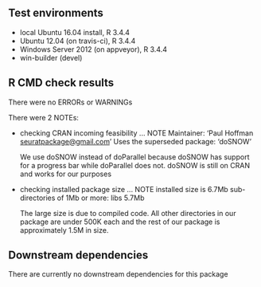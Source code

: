 ## Test environments
* local Ubuntu 16.04 install, R 3.4.4
* Ubuntu 12.04 (on travis-ci), R 3.4.4
* Windows Server 2012 (on appveyor), R 3.4.4
* win-builder (devel)

## R CMD check results
There were no ERRORs or WARNINGs

There were 2 NOTEs:

* checking CRAN incoming feasibility ... NOTE
  Maintainer: ‘Paul Hoffman <seuratpackage@gmail.com>’
  Uses the superseded package: ‘doSNOW’

  We use doSNOW instead of doParallel because doSNOW has support for a progress bar while doParallel does not. doSNOW is still on CRAN and works for our purposes

* checking installed package size ... NOTE
  installed size is  6.7Mb
  sub-directories of 1Mb or more:
    libs   5.7Mb

  The large size is due to compiled code. All other directories in our package are under 500K each and the rest of our package is approximately 1.5M in size.

## Downstream dependencies

There are currently no downstream dependencies for this package

